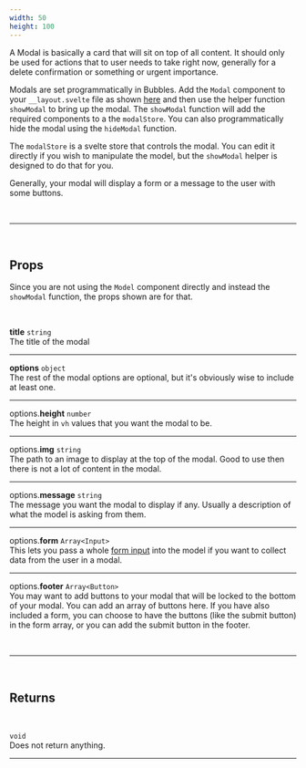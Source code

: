 ```yaml
---
width: 50
height: 100
---
```


A Modal is basically a card that will sit on top of all content. It should only be used for actions that to user needs to take right now, generally for a delete confirmation or something or urgent importance.

Modals are set programmatically in Bubbles. Add the `Modal` component to your `__layout.svelte` file as shown [here](/page-wrapper) and then use the helper function `showModal` to bring up the modal. The `showModal` function will add the required components to a the `modalStore`. You can also programmatically hide the modal using the `hideModal` function.

The `modalStore` is a svelte store that controls the modal. You can edit it directly if you wish to manipulate the model, but the `showModal` helper is designed to do that for you.

Generally, your modal will display a form or a message to the user with some buttons.

<br>

---

<br>

## Props

Since you are not using the `Model` component directly and instead the `showModal` function, the props shown are for that.

<br>

**title** `string`<br>
The title of the modal

---

**options** `object` <br>
The rest of the modal options are optional, but it's obviously wise to include at least one.

---

options.**height** `number` <br>
The height in <code>vh</code> values that you want the modal to be.

---

options.**img** `string` <br>
The path to an image to display at the top of the modal. Good to use then there is not a lot of content in the modal.

---

options.**message** `string` <br>
The message you want the modal to display if any. Usually a description of what the model is asking from them.

---

options.**form** `Array<Input>` <br>
This lets you pass a whole [form input](/form) into the model if you want to collect data from the user in a modal.

---

options.**footer** `Array<Button>` <br>
You may want to add buttons to your modal that will be locked to the bottom of your modal. You can add an
array of buttons here. If you have also included a form, you can choose to have the buttons (like the submit button) in the form array, or you can add the submit button in the footer.

<br>

---

<br>

## Returns

<br>

`void`<br>
Does not return anything.

---

